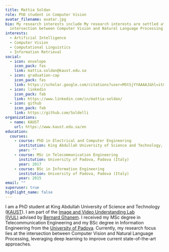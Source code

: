 ```yaml
---
title: Mattia Soldan
role: PhD student in Computer Vision
avatar_filename: avatar.jpg
bio: My research interests include My research interests are settled at the
  intersection between Computer Vision and Natural Language Processing.
interests:
  - Artificial Intelligence
  - Computer Vision
  - Computational Linguistics
  - Information Retrieval
social:
  - icon: envelope
    icon_pack: fas
    link: mattia.soldan@kaust.edu.sa
  - icon: graduation-cap
    icon_pack: fas
    link: https://scholar.google.com/citations?user=M5tSjYYAAAAJ&hl=it&oi=ao
  - icon: linkedin
    icon_pack: fab
    link: https://www.linkedin.com/in/mattia-soldan/
  - icon: github
    icon_pack: fab
    link: https://github.com/Soldelli
organizations:
  - name: KAUST
    url: https://www.kaust.edu.sa/en
education:
  courses:
    - course: PhD in Electrical and Computer Engineering
      institution: King Abdullah University of Science and Technology, Thuwal (Saudi Arabia)
      year: ""
    - course: MSc in Telecommunication Engineering
      institution: University of Padova, Padova (Italy)
      year: 2017
    - course: BSc in Information Engineering
      institution: University of Padova, Padova (Italy)
      year: 2015
email: ""
superuser: true
highlight_name: false
---
```

I am a PhD student at King Abdullah University of Science and Technology ([KAUST](https://www.kaust.edu.sa/en)). I am part of the [Image and Video Understanding Lab (IVUL)](https://ivul.kaust.edu.sa/) advised by [Bernard Ghanem](http://www.bernardghanem.com/). I received my MSc degree in Telecommunication Engineering and my BSc degree in Information Engineering from the [University of Padova](https://www.unipd.it/en/). Currently, my research focus lies at the intersection between Computer Vision and Natural Language Processing, leveraging deep learning to improve current state-of-the-art approaches.